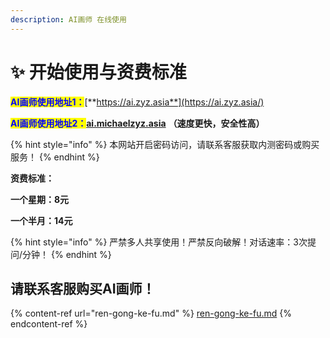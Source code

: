 ```yaml
---
description: AI画师 在线使用
---
```


# ✨ 开始使用与资费标准

<mark style="color:blue;">**AI画师使用地址1：**</mark>[**https://ai.zyz.asia**](https://ai.zyz.asia/)

<mark style="color:blue;">**AI画师使用地址2：**</mark>[**ai.michaelzyz.asia**](https://ai.michaelzyz.asia/) **（速度更快，安全性高）**

{% hint style="info" %}
本网站开启密码访问，请联系客服获取内测密码或购买服务！
{% endhint %}

**资费标准：**

**一个星期：8元**

**一个半月：14元**

{% hint style="info" %}
严禁多人共享使用！严禁反向破解！对话速率：3次提问/分钟！
{% endhint %}

## 请联系客服购买AI画师！

{% content-ref url="ren-gong-ke-fu.md" %}
[ren-gong-ke-fu.md](ren-gong-ke-fu.md)
{% endcontent-ref %}
